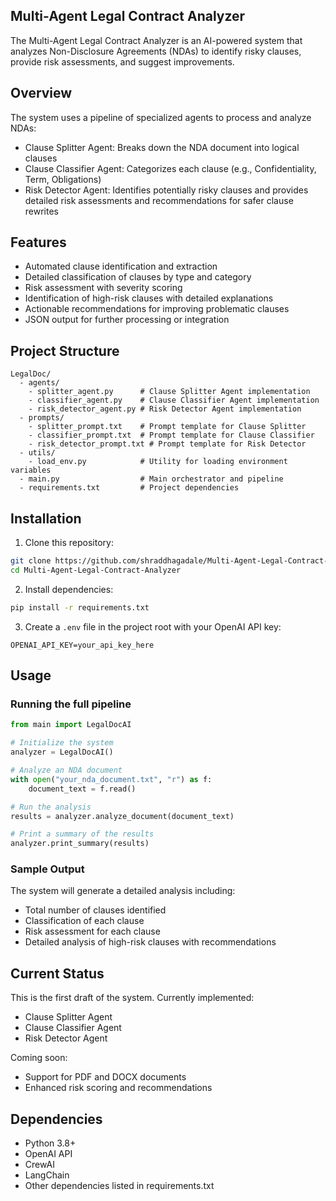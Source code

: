 ## Multi-Agent Legal Contract Analyzer

The Multi-Agent Legal Contract Analyzer is an AI-powered system that analyzes Non-Disclosure Agreements (NDAs) to identify risky clauses, provide risk assessments, and suggest improvements.

## Overview

The system uses a pipeline of specialized agents to process and analyze NDAs:

- Clause Splitter Agent: Breaks down the NDA document into logical clauses
- Clause Classifier Agent: Categorizes each clause (e.g., Confidentiality, Term, Obligations)
- Risk Detector Agent: Identifies potentially risky clauses and provides detailed risk assessments and recommendations for safer clause rewrites


## Features

- Automated clause identification and extraction
- Detailed classification of clauses by type and category
- Risk assessment with severity scoring
- Identification of high-risk clauses with detailed explanations
- Actionable recommendations for improving problematic clauses
- JSON output for further processing or integration

## Project Structure

```
LegalDoc/
  - agents/
    - splitter_agent.py      # Clause Splitter Agent implementation
    - classifier_agent.py    # Clause Classifier Agent implementation
    - risk_detector_agent.py # Risk Detector Agent implementation
  - prompts/
    - splitter_prompt.txt    # Prompt template for Clause Splitter
    - classifier_prompt.txt  # Prompt template for Clause Classifier
    - risk_detector_prompt.txt # Prompt template for Risk Detector
  - utils/
    - load_env.py            # Utility for loading environment variables
  - main.py                  # Main orchestrator and pipeline
  - requirements.txt         # Project dependencies
```

## Installation

1. Clone this repository:
```bash
git clone https://github.com/shraddhagadale/Multi-Agent-Legal-Contract-Analyzer
cd Multi-Agent-Legal-Contract-Analyzer
```

2. Install dependencies:
```bash
pip install -r requirements.txt
```

3. Create a `.env` file in the project root with your OpenAI API key:
```
OPENAI_API_KEY=your_api_key_here
```

## Usage

### Running the full pipeline

```python
from main import LegalDocAI

# Initialize the system
analyzer = LegalDocAI()

# Analyze an NDA document
with open("your_nda_document.txt", "r") as f:
    document_text = f.read()

# Run the analysis
results = analyzer.analyze_document(document_text)

# Print a summary of the results
analyzer.print_summary(results)
```

### Sample Output

The system will generate a detailed analysis including:
- Total number of clauses identified
- Classification of each clause
- Risk assessment for each clause
- Detailed analysis of high-risk clauses with recommendations

## Current Status

This is the first draft of the system. Currently implemented:
- Clause Splitter Agent
- Clause Classifier Agent
- Risk Detector Agent

Coming soon:
- Support for PDF and DOCX documents
- Enhanced risk scoring and recommendations

## Dependencies

- Python 3.8+
- OpenAI API
- CrewAI
- LangChain
- Other dependencies listed in requirements.txt


